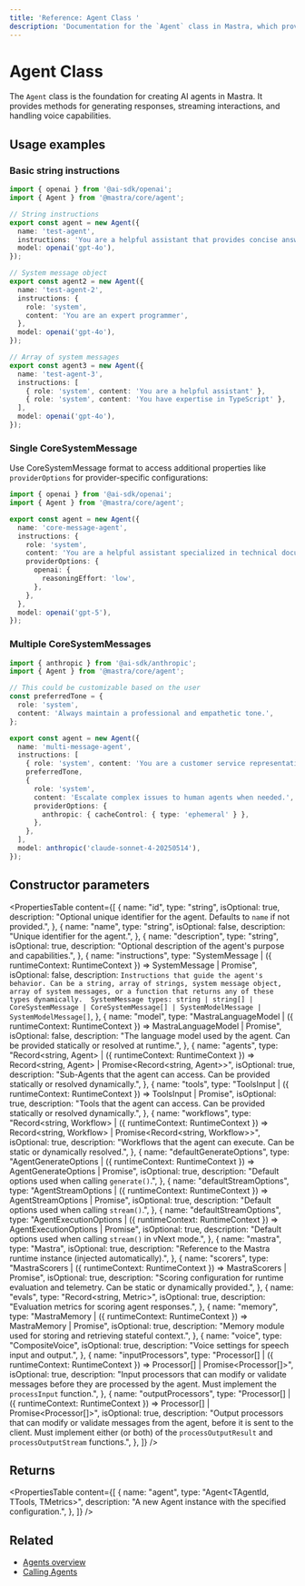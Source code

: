 ```yaml
---
title: 'Reference: Agent Class '
description: 'Documentation for the `Agent` class in Mastra, which provides the foundation for creating AI agents with various capabilities.'
---
```


# Agent Class

The `Agent` class is the foundation for creating AI agents in Mastra. It provides methods for generating responses, streaming interactions, and handling voice capabilities.

## Usage examples

### Basic string instructions

```typescript filename="src/mastra/agents/string-agent.ts" showLineNumbers copy
import { openai } from '@ai-sdk/openai';
import { Agent } from '@mastra/core/agent';

// String instructions
export const agent = new Agent({
  name: 'test-agent',
  instructions: 'You are a helpful assistant that provides concise answers.',
  model: openai('gpt-4o'),
});

// System message object
export const agent2 = new Agent({
  name: 'test-agent-2',
  instructions: {
    role: 'system',
    content: 'You are an expert programmer',
  },
  model: openai('gpt-4o'),
});

// Array of system messages
export const agent3 = new Agent({
  name: 'test-agent-3',
  instructions: [
    { role: 'system', content: 'You are a helpful assistant' },
    { role: 'system', content: 'You have expertise in TypeScript' },
  ],
  model: openai('gpt-4o'),
});
```

### Single CoreSystemMessage

Use CoreSystemMessage format to access additional properties like `providerOptions` for provider-specific configurations:

```typescript filename="src/mastra/agents/core-message-agent.ts" showLineNumbers copy
import { openai } from '@ai-sdk/openai';
import { Agent } from '@mastra/core/agent';

export const agent = new Agent({
  name: 'core-message-agent',
  instructions: {
    role: 'system',
    content: 'You are a helpful assistant specialized in technical documentation.',
    providerOptions: {
      openai: {
        reasoningEffort: 'low',
      },
    },
  },
  model: openai('gpt-5'),
});
```

### Multiple CoreSystemMessages

```typescript filename="src/mastra/agents/multi-message-agent.ts" showLineNumbers copy
import { anthropic } from '@ai-sdk/anthropic';
import { Agent } from '@mastra/core/agent';

// This could be customizable based on the user
const preferredTone = {
  role: 'system',
  content: 'Always maintain a professional and empathetic tone.',
};

export const agent = new Agent({
  name: 'multi-message-agent',
  instructions: [
    { role: 'system', content: 'You are a customer service representative.' },
    preferredTone,
    {
      role: 'system',
      content: 'Escalate complex issues to human agents when needed.',
      providerOptions: {
        anthropic: { cacheControl: { type: 'ephemeral' } },
      },
    },
  ],
  model: anthropic('claude-sonnet-4-20250514'),
});
```

## Constructor parameters

<PropertiesTable
content={[
{
name: "id",
type: "string",
isOptional: true,
description: "Optional unique identifier for the agent. Defaults to `name` if not provided.",
},
{
name: "name",
type: "string",
isOptional: false,
description: "Unique identifier for the agent.",
},
{
name: "description",
type: "string",
isOptional: true,
description: "Optional description of the agent's purpose and capabilities.",
},
{
name: "instructions",
type: "SystemMessage | ({ runtimeContext: RuntimeContext }) => SystemMessage | Promise<SystemMessage>",
isOptional: false,
description: `Instructions that guide the agent's behavior. Can be a string, array of strings, system message object, 
        array of system messages, or a function that returns any of these types dynamically. 
        SystemMessage types: string | string[] | CoreSystemMessage | CoreSystemMessage[] | SystemModelMessage | SystemModelMessage[]`,
},
{
name: "model",
type: "MastraLanguageModel | ({ runtimeContext: RuntimeContext }) => MastraLanguageModel | Promise<MastraLanguageModel>",
isOptional: false,
description: "The language model used by the agent. Can be provided statically or resolved at runtime.",
},
{
name: "agents",
type: "Record<string, Agent> | ({ runtimeContext: RuntimeContext }) => Record<string, Agent> | Promise<Record<string, Agent>>",
isOptional: true,
description: "Sub-Agents that the agent can access. Can be provided statically or resolved dynamically.",
},
{
name: "tools",
type: "ToolsInput | ({ runtimeContext: RuntimeContext }) => ToolsInput | Promise<ToolsInput>",
isOptional: true,
description: "Tools that the agent can access. Can be provided statically or resolved dynamically.",
},
{
name: "workflows",
type: "Record<string, Workflow> | ({ runtimeContext: RuntimeContext }) => Record<string, Workflow> | Promise<Record<string, Workflow>>",
isOptional: true,
description: "Workflows that the agent can execute. Can be static or dynamically resolved.",
},
{
name: "defaultGenerateOptions",
type: "AgentGenerateOptions | ({ runtimeContext: RuntimeContext }) => AgentGenerateOptions | Promise<AgentGenerateOptions>",
isOptional: true,
description: "Default options used when calling `generate()`.",
},
{
name: "defaultStreamOptions",
type: "AgentStreamOptions | ({ runtimeContext: RuntimeContext }) => AgentStreamOptions | Promise<AgentStreamOptions>",
isOptional: true,
description: "Default options used when calling `stream()`.",
},
{
name: "defaultStreamOptions",
type: "AgentExecutionOptions | ({ runtimeContext: RuntimeContext }) => AgentExecutionOptions | Promise<AgentExecutionOptions>",
isOptional: true,
description: "Default options used when calling `stream()` in vNext mode.",
},
{
name: "mastra",
type: "Mastra",
isOptional: true,
description: "Reference to the Mastra runtime instance (injected automatically).",
},
{
name: "scorers",
type: "MastraScorers | ({ runtimeContext: RuntimeContext }) => MastraScorers | Promise<MastraScorers>",
isOptional: true,
description: "Scoring configuration for runtime evaluation and telemetry. Can be static or dynamically provided.",
},
{
name: "evals",
type: "Record<string, Metric>",
isOptional: true,
description: "Evaluation metrics for scoring agent responses.",
},
{
name: "memory",
type: "MastraMemory | ({ runtimeContext: RuntimeContext }) => MastraMemory | Promise<MastraMemory>",
isOptional: true,
description: "Memory module used for storing and retrieving stateful context.",
},
{
name: "voice",
type: "CompositeVoice",
isOptional: true,
description: "Voice settings for speech input and output.",
},
{
name: "inputProcessors",
type: "Processor[] | ({ runtimeContext: RuntimeContext }) => Processor[] | Promise<Processor[]>",
isOptional: true,
description: "Input processors that can modify or validate messages before they are processed by the agent. Must implement the `processInput` function.",
},
{
name: "outputProcessors",
type: "Processor[] | ({ runtimeContext: RuntimeContext }) => Processor[] | Promise<Processor[]>",
isOptional: true,
description: "Output processors that can modify or validate messages from the agent, before it is sent to the client. Must implement either (or both) of the `processOutputResult` and `processOutputStream` functions.",
},
]}
/>

## Returns

<PropertiesTable
content={[
{
name: "agent",
type: "Agent<TAgentId, TTools, TMetrics>",
description: "A new Agent instance with the specified configuration.",
},
]}
/>

## Related

- [Agents overview](../../docs/agents/overview)
- [Calling Agents](../../examples/agents/calling-agents)
